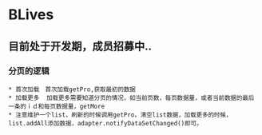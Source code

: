 # BLives
## 目前处于开发期，成员招募中..

### 分页的逻辑
    * 首次加载　首次加载getPro,获取最初的数据
    * 加载更多  加载更多需要知道分页的情况，如当前页数，每页数据量，或者当前数据的最后一条的ｉｄ和每页数据量，getMore
    * 注意维护一个list，刷新的时候调用getPro，清空list数据，加载更多的时候，list.addAll添加数据，adapter.notifyDataSetChanged()即可。